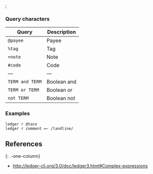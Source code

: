 ;

### Query characters

<table><thead><tr class="header"><th>Query</th><th>Description</th></tr></thead><tbody><tr class="odd"><td><code>@payee</code></td><td>Payee</td></tr><tr class="even"><td><code>%tag</code></td><td>Tag</td></tr><tr class="odd"><td><code>=note</code></td><td>Note</td></tr><tr class="even"><td><code>#code</code></td><td>Code</td></tr><tr class="odd"><td>—</td><td>—</td></tr><tr class="even"><td><code>TERM and TERM</code></td><td>Boolean and</td></tr><tr class="odd"><td><code>TERM or TERM</code></td><td>Boolean or</td></tr><tr class="even"><td><code>not TERM</code></td><td>Boolean not</td></tr></tbody></table>

### Examples

    ledger r @taco
    ledger r comment =~ /landline/

References
----------

{: .-one-column}

-   <a href="http://ledger-cli.org/3.0/doc/ledger3.html#Complex-expressions" class="uri">http://ledger-cli.org/3.0/doc/ledger3.html#Complex-expressions</a>

